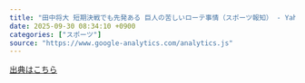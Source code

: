 ```yaml
---
title: "田中将大 短期決戦でも先発ある 巨人の苦しいローテ事情（スポーツ報知） - Yahoo!ニュース"
date: 2025-09-30 08:34:10 +0900
categories: ["スポーツ"]
source: "https://www.google-analytics.com/analytics.js"
---
```


[出典はこちら](https://www.google-analytics.com/analytics.js)
